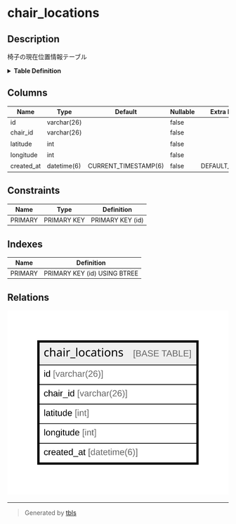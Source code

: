 # chair_locations

## Description

椅子の現在位置情報テーブル

<details>
<summary><strong>Table Definition</strong></summary>

```sql
CREATE TABLE `chair_locations` (
  `id` varchar(26) NOT NULL,
  `chair_id` varchar(26) NOT NULL COMMENT '椅子ID',
  `latitude` int NOT NULL COMMENT '経度',
  `longitude` int NOT NULL COMMENT '緯度',
  `created_at` datetime(6) NOT NULL DEFAULT CURRENT_TIMESTAMP(6) COMMENT '登録日時',
  PRIMARY KEY (`id`)
) ENGINE=InnoDB DEFAULT CHARSET=utf8mb4 COLLATE=utf8mb4_0900_ai_ci COMMENT='椅子の現在位置情報テーブル'
```

</details>

## Columns

| Name | Type | Default | Nullable | Extra Definition | Children | Parents | Comment |
| ---- | ---- | ------- | -------- | ---------------- | -------- | ------- | ------- |
| id | varchar(26) |  | false |  |  |  |  |
| chair_id | varchar(26) |  | false |  |  |  | 椅子ID |
| latitude | int |  | false |  |  |  | 経度 |
| longitude | int |  | false |  |  |  | 緯度 |
| created_at | datetime(6) | CURRENT_TIMESTAMP(6) | false | DEFAULT_GENERATED |  |  | 登録日時 |

## Constraints

| Name | Type | Definition |
| ---- | ---- | ---------- |
| PRIMARY | PRIMARY KEY | PRIMARY KEY (id) |

## Indexes

| Name | Definition |
| ---- | ---------- |
| PRIMARY | PRIMARY KEY (id) USING BTREE |

## Relations

![er](chair_locations.svg)

---

> Generated by [tbls](https://github.com/k1LoW/tbls)
